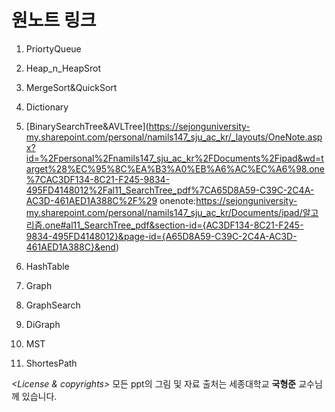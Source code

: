 # 원노트 링크
1. PriortyQueue

2. Heap_n_HeapSrot

3. MergeSort&QuickSort

4. Dictionary

5. [BinarySearchTree&AVLTree](https://sejonguniversity-my.sharepoint.com/personal/namils147_sju_ac_kr/_layouts/OneNote.aspx?id=%2Fpersonal%2Fnamils147_sju_ac_kr%2FDocuments%2Fipad&wd=target%28%EC%95%8C%EA%B3%A0%EB%A6%AC%EC%A6%98.one%7CAC3DF134-8C21-F245-9834-495FD4148012%2Fal11_SearchTree_pdf%7CA65D8A59-C39C-2C4A-AC3D-461AED1A388C%2F%29
onenote:https://sejonguniversity-my.sharepoint.com/personal/namils147_sju_ac_kr/Documents/ipad/알고리즘.one#al11_SearchTree_pdf&section-id={AC3DF134-8C21-F245-9834-495FD4148012}&page-id={A65D8A59-C39C-2C4A-AC3D-461AED1A388C}&end)

6. HashTable

7. Graph

8. GraphSearch

9. DiGraph

10. MST

11. ShortesPath

*\<License & copyrights\>*
모든 ppt의 그림 및 자료 출처는 세종대학교 **국형준** 교수님께 있습니다.
